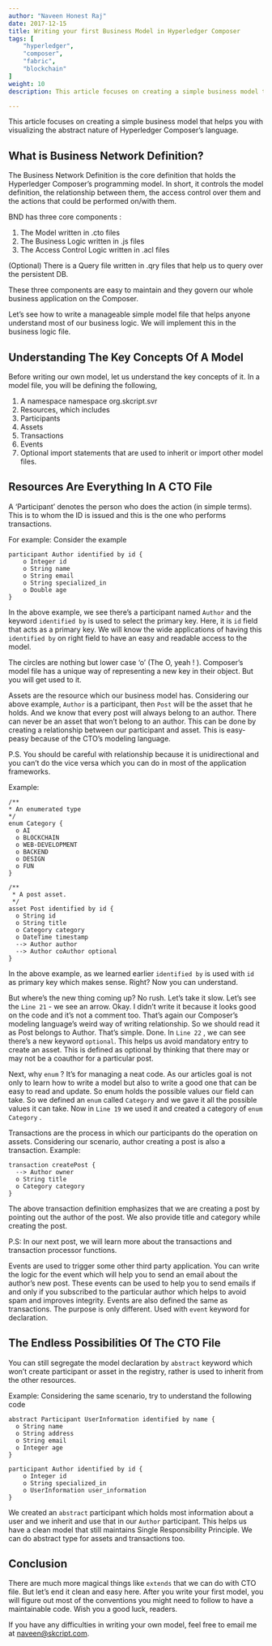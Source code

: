 ```yaml
---
author: "Naveen Honest Raj"
date: 2017-12-15
title: Writing your first Business Model in Hyperledger Composer
tags: [
    "hyperledger",
    "composer",
    "fabric",
    "blockchain"
]
weight: 10
description: This article focuses on creating a simple business model that helps you with visualizing the abstract nature of Hyperledger Composer’s language.

---
```


This article focuses on creating a simple business model that helps you with visualizing the abstract nature of Hyperledger Composer’s language.

## What is Business Network Definition?
The Business Network Definition is the core definition that holds the Hyperledger Composer’s programming model. In short, it controls the model definition, the relationship between them, the access control over them and the actions that could be performed on/with them.

BND has three core components : 

1. The Model written in .cto files
2. The Business Logic written in .js files
3. The Access Control Logic written in .acl files

(Optional) There is a Query file written in .qry files that help us to query over the persistent DB.

These three components are easy to maintain and they govern our whole business application on the Composer. 

Let’s see how to write a manageable simple model file that helps anyone understand most of our business logic. We will implement this in the business logic file.


## Understanding The Key Concepts Of A Model
Before writing our own model, let us understand the key concepts of it. In a model file, you will be defining the following, 


1. A namespace
    namespace org.skcript.svr
2. Resources, which includes
  1. Participants
  2. Assets
  3. Transactions
  4. Events
3. Optional import statements that are used to inherit or import other model files.


## Resources Are Everything In A CTO File
A ‘Participant’ denotes the person who does the action (in simple terms). This is to whom the ID is issued and this is the one who performs transactions.

For example: Consider the example


    participant Author identified by id {
        o Integer id
        o String name
        o String email
        o String specialized_in 
        o Double age
    }

In the above example, we see there’s a participant named `Author` and the keyword `identified by` is used to select the primary key. Here, it is `id` field that acts as a primary key. We will know the wide applications of having this `identified by` on right field to have an easy and readable access to the model.

The circles are nothing but lower case ‘o’ (The O, yeah ! ).  Composer’s model file has a unique way of representing a new key in their object. But you will get used to it.

Assets are the resource which our business model has. Considering our above example, `Author` is a participant, then `Post` will be the asset that he holds. And we know that every post will always belong to an author. There can never be an asset that won’t belong to an author. This can be done by creating a relationship between our participant and asset. This is easy-peasy because of the CTO’s modeling language. 

P.S. You should be careful with relationship because it is unidirectional and you can’t do the vice versa which you can do in most of the application frameworks.

Example:

    /**
    * An enumerated type
    */
    enum Category {
      o AI
      o BLOCKCHAIN
      o WEB-DEVELOPMENT
      o BACKEND
      o DESIGN
      o FUN
    }
    
    /**
     * A post asset.
     */
    asset Post identified by id {
      o String id
      o String title
      o Category category
      o DateTime timestamp
      --> Author author
      --> Author coAuthor optional
    }

In the above example, as we learned earlier `identified by` is used with `id` as primary key which makes sense. Right? Now you can understand.

But where’s the new thing coming up? No rush. Let’s take it slow. 
Let’s see the `Line 21` - we see an arrow. Okay. I didn’t write it because it looks good on the code and it’s not a comment too. That’s again our Composer’s modeling language’s weird way of writing relationship. So we should read it as Post belongs to Author. That’s simple. Done.
In `Line 22` , we can see there’s a new keyword `optional`. This helps us avoid mandatory entry to create an asset. This is defined as optional by thinking that there may or may not be a coauthor for a particular post.

Next, why `enum` ? It’s for managing a neat code. As our articles goal is not only to learn how to write a model but also to write a good one that can be easy to read and update.
So enum holds the possible values our field can take. So we defined an `enum` called `Category` and we gave it all the possible values it can take. Now in `Line 19` we used it and created a category of `enum Category` . 

Transactions are the process in which our participants do the operation on assets. Considering our scenario, author creating a post is also a transaction. 
Example:

    transaction createPost {
      --> Author owner
      o String title
      o Category category
    }

The above transaction definition emphasizes that we are creating a post by pointing out the author of the post. We also provide title and category while creating the post.

P.S: In our next post, we will learn more about the transactions and transaction processor functions. 

Events are used to trigger some other third party application. You can write the logic for the event which will help you to send an email about the author’s new post. These events can be used to help you to send emails if and only if you subscribed to the particular author which helps to avoid spam and improves integrity. Events are also defined the same as transactions. The purpose is only different. Used with `event` keyword for declaration.


## The Endless Possibilities Of The CTO File
You can still segregate the model declaration by `abstract`  keyword which won’t create participant or asset in the registry, rather is used to inherit from the other resources.

Example: Considering the same scenario, try to understand the following code


    abstract Participant UserInformation identified by name {
      o String name
      o String address
      o String email
      o Integer age
    }
    
    participant Author identified by id {
        o Integer id
        o String specialized_in 
        o UserInformation user_information
    }

We created an `abstract` participant which holds most information about a user and we inherit and use that in our `Author` participant. This helps us have a clean model that still maintains Single Responsibility Principle. We can do abstract type for assets and transactions too. 

## Conclusion
There are much more magical things like `extends` that we can do with CTO file. But let’s end it clean and easy here. After you write your first model, you will figure out most of the conventions you might need to follow to have a maintainable code. Wish you a good luck, readers.

If you have any difficulties in writing your own model, feel free to email me at naveen@skcript.com. 



